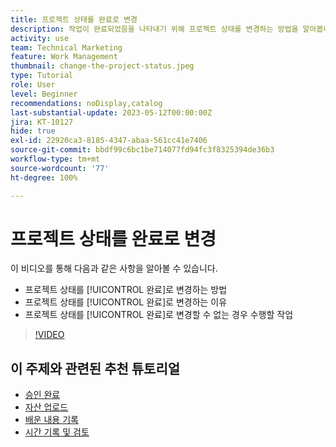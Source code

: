 ```yaml
---
title: 프로젝트 상태를 완료로 변경
description: 작업이 완료되었음을 나타내기 위해 프로젝트 상태를 변경하는 방법을 알아봅니다.
activity: use
team: Technical Marketing
feature: Work Management
thumbnail: change-the-project-status.jpeg
type: Tutorial
role: User
level: Beginner
recommendations: noDisplay,catalog
last-substantial-update: 2023-05-12T00:00:00Z
jira: KT-10127
hide: true
exl-id: 22920ca3-8185-4347-abaa-561cc41e7406
source-git-commit: bbdf99c6bc1be714077fd94fc3f8325394de36b3
workflow-type: tm+mt
source-wordcount: '77'
ht-degree: 100%

---
```


# 프로젝트 상태를 완료로 변경

이 비디오를 통해 다음과 같은 사항을 알아볼 수 있습니다.

* 프로젝트 상태를 [!UICONTROL 완료]로 변경하는 방법
* 프로젝트 상태를 [!UICONTROL 완료]로 변경하는 이유
* 프로젝트 상태를 [!UICONTROL 완료]로 변경할 수 없는 경우 수행할 작업

>[!VIDEO](https://video.tv.adobe.com/v/3439365/?quality=12&learn=on&enablevpops=1&captions=kor)

## 이 주제와 관련된 추천 튜토리얼

* [승인 완료](/help/manage-work/close-a-project/complete-approvals.md)
* [자산 업로드](/help/manage-work/close-a-project/upload-assets.md)
* [배운 내용 기록](/help/manage-work/close-a-project/lessons-learned-from-closing-a-project.md)
* [시간 기록 및 검토](/help/manage-work/close-a-project/log-and-review-hours.md)
